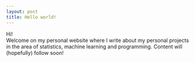 ```yaml
---
layout: post
title: Hello world!
---
```

Hi!  
Welcome on my personal website where I write about my personal projects in the area of statistics, machine learning and programming. Content will (hopefully) follow soon!
